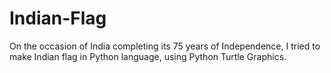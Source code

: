 # Indian-Flag
On the occasion of India completing its 75 years of Independence, I tried to make Indian flag in Python language, using Python Turtle Graphics.
